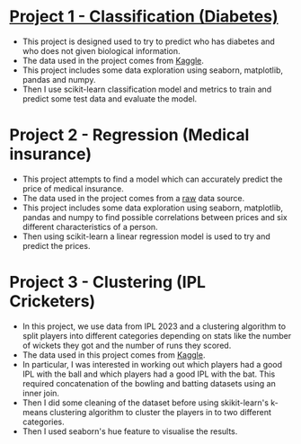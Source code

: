 # [Project 1 - Classification (Diabetes)](https://github.com/lcwhite29/Project-Classification)
- This project is designed used to try to predict who has diabetes and who does not given biological information.
- The data used in the project comes from [Kaggle](https://www.kaggle.com/datasets/ashishkumarjayswal/diabetes-dataset?resource=download).
- This project includes some data exploration using seaborn, matplotlib, pandas and numpy.
- Then I use scikit-learn classification model and metrics to train and predict some test data and evaluate the model.

# Project 2 - Regression (Medical insurance)
- This project attempts to find a model which can accurately predict the price of medical insurance.
- The data used in the project comes from a [raw](https://raw.githubusercontent.com/stedy/Machine-Learning-with-R-datasets/master/insurance.csv) data source.
- This project includes some data exploration using seaborn, matplotlib, pandas and numpy to find possible correlations between prices and six different characteristics of a person.
- Then using scikit-learn a linear regression model is used to try and predict the prices.

# Project 3 - Clustering (IPL Cricketers)
- In this project, we use data from IPL 2023 and a clustering algorithm to split players into different categories depending on stats like the number of wickets they got and the number of runs they scored.
- The data used in this project comes from [Kaggle](https://www.kaggle.com/datasets/purnend26/ipl-2023-dataset).
- In particular, I was interested in working out which players had a good IPL with the ball and which players had a good IPL with the bat. This required concatenation of the bowling and batting datasets using an inner join.
- Then I did some cleaning of the dataset before using skikit-learn's k-means clustering algorithm to cluster the players in to two different categories.
- Then I used seaborn's hue feature to visualise the results.
